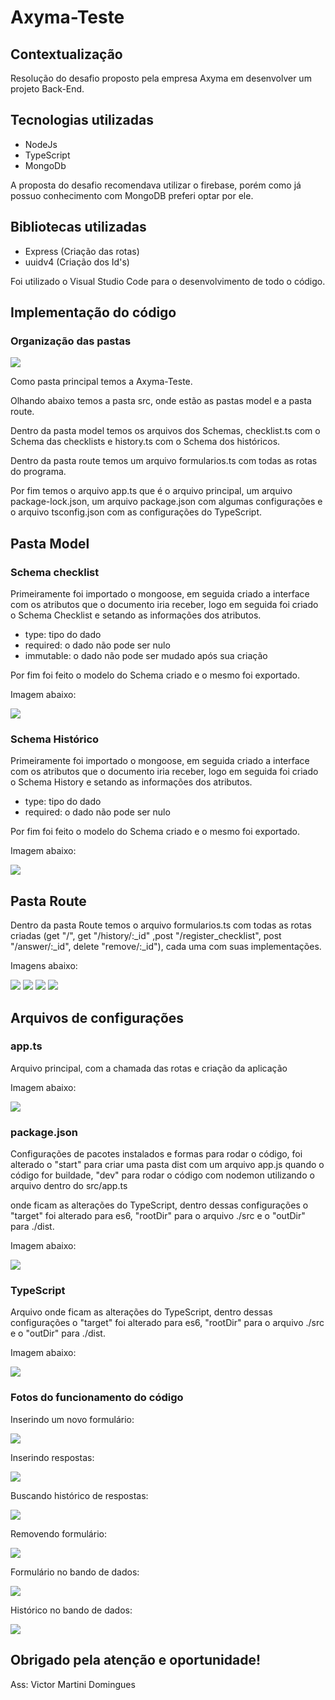 # Axyma-Teste

<section>
  <h2>Contextualização</h2>
    <p> Resolução do desafio proposto pela empresa Axyma em desenvolver um projeto Back-End. </p>
</section>

<section>
  <h2>Tecnologias utilizadas</h2>
    <ul>
      <li>NodeJs</li>
      <li>TypeScript</li>
      <li>MongoDb</li>
    </ul>
    <p> A proposta do desafio recomendava utilizar o firebase, porém como já possuo conhecimento com MongoDB preferi optar por ele. </p>
    <h2>Bibliotecas utilizadas</h2>
    <ul>
      <li>Express (Criação das rotas)</li>
      <li>uuidv4 (Criação dos Id's)</li>
    </ul>
    <p> Foi utilizado o Visual Studio Code para o desenvolvimento de todo o código. </p>
</section>
  
<section>
  <h2>Implementação do código</h2>
  <h3>Organização das pastas</h3>
  <img src = "./AxymaImages/pastas.jpg">
  <p>Como pasta principal temos a Axyma-Teste.</p>
  <p>Olhando abaixo temos a pasta src, onde estão as pastas model e a pasta route.</p>
  <p>Dentro da pasta model temos os arquivos dos Schemas, checklist.ts com o Schema das checklists e history.ts com o Schema dos históricos.</p>
  <p>Dentro da pasta route temos um arquivo formularios.ts com todas as rotas do programa.</p>
  <p>Por fim temos o arquivo app.ts que é o arquivo principal, um arquivo package-lock.json, um arquivo package.json com algumas configurações e o arquivo tsconfig.json com as configurações do TypeScript.</p>
  
  <h2> Pasta Model </h2>
  <article>
    <h3>Schema checklist</h3>
    <p>Primeiramente foi importado o mongoose, em seguida criado a interface com os atributos que o documento iria receber, logo em seguida foi criado o Schema Checklist e setando as informações dos atributos.</p>
    <ul>
      <li>type: tipo do dado</li>
      <li>required: o dado não pode ser nulo</li>
      <li>immutable: o dado não pode ser mudado após sua criação</li>
    </ul>
    <p>Por fim foi feito o modelo do Schema criado e o mesmo foi exportado.</p>
    <p>Imagem abaixo: </p>
    <img src = "./AxymaImages/checklist.jpg">
  </article>
  
  <article>
    <h3>Schema Histórico</h3>
    <p>Primeiramente foi importado o mongoose, em seguida criado a interface com os atributos que o documento iria receber, logo em seguida foi criado o Schema History e setando as informações dos atributos.</p>
    <ul>
      <li>type: tipo do dado</li>
      <li>required: o dado não pode ser nulo</li>
    </ul>
    <p>Por fim foi feito o modelo do Schema criado e o mesmo foi exportado.</p>
    <p>Imagem abaixo: </p>
    <img src = "./AxymaImages/historico.jpg">
  </article>
</section>

<section>
  <h2>Pasta Route</h2>
  <p>Dentro da pasta Route temos o arquivo formularios.ts com todas as rotas criadas (get "/", get "/history/:_id" ,post "/register_checklist", post "/answer/:_id", delete "remove/:_id"), cada uma com suas implementações.
    <p>Imagens abaixo: </p>
    <img src = "./AxymaImages/historicoRout.jpg">
    <img src = "./AxymaImages/create.jpg">
    <img src = "./AxymaImages/answer.jpg">
    <img src = "./AxymaImages/delete.jpg">
</section>

<section>
  <h2>Arquivos de configurações</h2>
  <h3>app.ts</h3>
  <p>Arquivo principal, com a chamada das rotas e criação da aplicação<p>
   <p>Imagem abaixo: </p>
  <img src = "./AxymaImages/app.jpg">
  <h3>package.json</h3>
  <p>Configurações de pacotes instalados e formas para rodar o código, foi alterado o "start" para criar uma pasta dist com um arquivo app.js quando o código for buildade, "dev" para rodar o código com nodemon utilizando o arquivo dentro do src/app.ts</p>  onde ficam as alterações do TypeScript, dentro dessas configurações o "target" foi alterado para es6, "rootDir" para o arquivo ./src e o "outDir" para ./dist.</p>
   <p>Imagem abaixo: </p>
  <img src = "./AxymaImages/package.jpg">
  <h3>TypeScript</h3>
  <p>Arquivo onde ficam as alterações do TypeScript, dentro dessas configurações o "target" foi alterado para es6, "rootDir" para o arquivo ./src e o "outDir" para ./dist.</p>
  <p>Imagem abaixo: </p>
  <img src = "./AxymaImages/typeconfig.jpg">
</section>

<section>
  <h3>Fotos do funcionamento do código</h3>
  <p> Inserindo um novo formulário: </p>
  <img src = "./AxymaImages/formCriado.jpg">
  <p> Inserindo respostas: </p>
  <img src = "./AxymaImages/answersPost.jpg">
  <p> Buscando histórico de respostas: </p>
  <img src = "./AxymaImages/getHistorico.jpg">
  <p> Removendo formulário: </p>
  <img src = "./AxymaImages/deletead.jpg">
  <p> Formulário no bando de dados: </p>
  <img src = "./AxymaImages/mongoCheck.jpg">
  <p> Histórico no bando de dados: </p>
  <img src = "./AxymaImages/mongoHistorie.jpg">
</section>

<h2> Obrigado pela atenção e oportunidade! </h2>
<p> Ass: Victor Martini Domingues </p>


